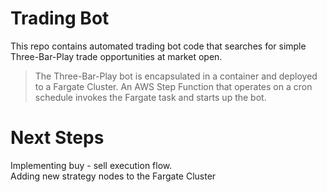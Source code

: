 # Trading Bot
This repo contains automated trading bot code that searches for simple Three-Bar-Play trade opportunities at market open. 

>The Three-Bar-Play bot is encapsulated in a container and deployed to a Fargate Cluster. An AWS Step Function that operates on a cron schedule invokes the Fargate task and starts up the bot. 

# Next Steps
Implementing buy - sell execution flow.\
Adding new strategy nodes to the Fargate Cluster
